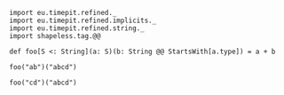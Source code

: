 ```tut:silent
import eu.timepit.refined._
import eu.timepit.refined.implicits._
import eu.timepit.refined.string._
import shapeless.tag.@@
```

```tut
def foo[S <: String](a: S)(b: String @@ StartsWith[a.type]) = a + b
```

```tut
foo("ab")("abcd")
```

```tut:fail
foo("cd")("abcd")
```

